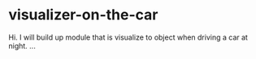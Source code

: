 # visualizer-on-the-car
Hi. I will build up module that is visualize to object when driving a car at night. ... 
